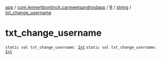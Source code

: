 [app](../../../index.md) / [com.lennertbontinck.carmeetsandroidapp](../../index.md) / [R](../index.md) / [string](index.md) / [txt_change_username](./txt_change_username.md)

# txt_change_username

`static val txt_change_username: `[`Int`](https://kotlinlang.org/api/latest/jvm/stdlib/kotlin/-int/index.html)
`static val txt_change_username: `[`Int`](https://kotlinlang.org/api/latest/jvm/stdlib/kotlin/-int/index.html)